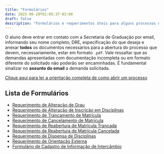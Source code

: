 ```yaml
---
title: "Formulários"
date: 2025-06-20T01:05:37-03:00
draft: false
description: "Formulários e requerimentos úteis para alguns processos na Secretaria de Graduação do BCC"
---
```


O aluno deve entrar em contato com a Secretaria de Graduação por email,
informando seu nome completo, DRE, especificação do que deseja e anexar
**todos** os documentos necessários para a abertura do processo que devem,
necessariamente, estar em formato `.pdf`. Vale ressaltar que as demandas
apresentadas com documentação incompleta ou em formato diferente do solicitado
não poderão ser encaminhadas. É fundamental sinalizar no **assunto do email**
a demanda solicitada.

[Clique aqui para ler a orientação completa de como abrir um processo](https://docs.google.com/document/d/1sWtApa9iIJ9HFueG0H3NuVN1wu7J5ma36RvLpdpWOWs/edit?usp=drive_link)

## Lista de Formulários

- [Requerimento de Alteração de Grau](/formularios/Requerimento%20de%20Altera%C3%A7%C3%A3o%20de%20Grau.pdf)
- [Requerimento de Alteração de Inscrição em Disciplinas](/formularios/Requerimento%20de%20Altera%C3%A7%C3%A3o%20de%20Inscri%C3%A7%C3%A3o%20em%20Disciplinas.pdf)
- [Requerimento de Trancamento de Matrícula](/formularios/Requerimento%20de%20Trancamento%20de%20Matr%C3%ADcula.pdf)
- [Requerimento de Cancelamento de Matrícula](/formularios/Requerimento%20de%20Cancelamento%20de%20Matr%C3%ADcula.pdf)
- [Requerimento de Reabertura de Matrícula Trancada](/formularios/Requerimento%20de%20Reabertura%20de%20Matr%C3%ADcula%20Trancada.pdf)
- [Requerimento de Reabertura de Matrícula Cancelada](/formularios/Requerimento%20de%20Reabertura%20de%20Matr%C3%ADcula%20Cancelada.pdf)
- [Requerimento de Dispensa de Disciplinas](/formularios/Requerimento%20de%20Dispensa%20de%20Disciplinas.pdf)
- [Requerimento de Orientação Externa](/formularios/Requerimento%20de%20Orienta%C3%A7%C3%A3o%20Externa.pdf)
- [Formulário de Cadastro de Informação de Intercâmbio](/formularios/Formul%C3%A1rio%20de%20Cadastro%20de%20Informa%C3%A7%C3%A3o%20de%20Interc%C3%A2mbio.pdf)


